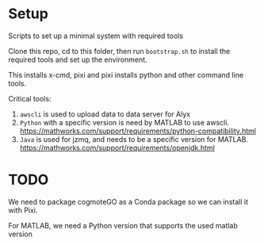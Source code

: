 # Setup

Scripts to set up a minimal system with required tools

Clone this repo, cd to this folder, then run `bootstrap.sh` to install the required tools and set up the environment.

This installs x-cmd, pixi and pixi installs python and other command line tools.

Critical tools:

1. `awscli` is used to upload data to data server for Alyx
2. `Python` with a specific version is need by MATLAB to use awscli. <https://mathworks.com/support/requirements/python-compatibility.html>
3. `Java` is used for jzmq, and needs to be a specific version for MATLAB. <https://mathworks.com/support/requirements/openjdk.html>

# TODO

We need to package cogmoteGO as a Conda package so we can install it with Pixi.

For MATLAB, we need a Python version that supports the used matlab version

